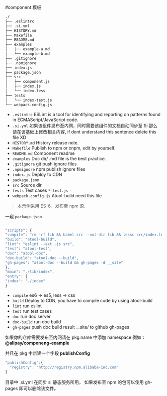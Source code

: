 
#component 模板

```bash
./
├── .eslintrc
├── .si.yml
├── HISTORY.md
├── Makefile
├── README.md
├── examples
│   ├── example-a.md
│   └── example-b.md
├── .gitignore
├── .npmignore
├── index.js
├── package.json
├── src
│   ├── component.js
│   ├── index.js
│   └── index.less
├── tests
│   └── index-test.js
└── webpack.config.js
```

* `.eslintrc` ESLint is a tool for identifying and reporting on patterns found in ECMAScript/JavaScript code.
* `.si.yml` 如果该组件发布至内网，同时需要该组件的文档自动同步至 Si 那么请在该基础上修改相关内容, if dont understand this sentence delete this file XD
* `HISTORY.md` History release note.
* `Makefile` Publish to npm or xnpm, edit by yourself.
* `README.md` Component readme
* `examples` Doc dir/ .md file is the best practice.
* `.gitignore` git push ignore files
* `.npmignore` npm publish ignore files
* `index.js` Deploy to CDN 
* `package.json`
* `src` Source dir
* `tests` Test cases `*-test.js`
* `webpack.config.js` Atool-build need this file


> 本示例采用 ES-6，发布至 npm 源.

  一窥 `package.json`

  ```js

"scripts": {
  "compile": "rm -rf lib && babel src --out-dir lib && lessc src/index.less lib/index.css",
  "build": "atool-build",
  "lint": "eslint --ext .js src",
  "test": "atool-test",
  "doc": "atool-doc",
  "doc-build": "atool-doc --build",
  "gh-pages": "atool-doc --build && gh-pages -d __site"
},
"main": "./lib/index",
"entry": {
  "index": "./index"
}

```



* `compile` es6 -> es5, less -> css
* `build` Deploy to CDN, you have to compile code by using atool-build
* `lint` run eslint
* `test` run test cases 
* `doc` run doc server
* `doc-build` run doc build
* `gh-pages` push doc build result __site/ to github gh-pages


如果你的仓库需要发布至内网请在 pkg.name 中添加 namespace 例如： **@alipay/componeng-example**

并且在 pkg 中新建一个字段 **publishConfig**

```js
"publishConfig":{
  "registry": "http://registry.npm.alibaba-inc.com"
}
```

目录中 .si.yml 在同步 si 静态服务所用， 如果发布至 npm 的包可以使用 gh-pages 即可以删除该文件。


